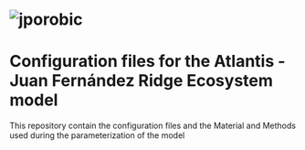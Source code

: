 # ![jporobic](img/JFRE_map.png)
# Configuration files for the Atlantis - Juan Fernández Ridge Ecosystem model
This repository contain the configuration files and the Material and Methods used during the parameterization of the model
